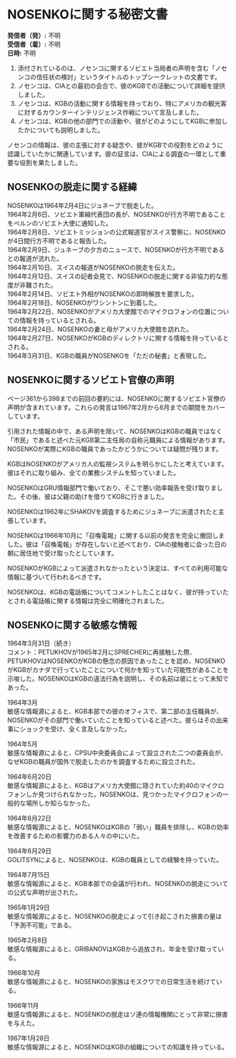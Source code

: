 # NOSENKOに関する秘密文書

**発信者（発）:** 不明  
**受信者（着）:** 不明  
**日時:** 不明  

1. 添付されているのは、ノセンコに関するソビエト当局者の声明を含む「ノセンコの信任状の検討」というタイトルのトップシークレットの文書です。
2. ノセンコは、CIAとの最初の会合で、彼のKGBでの活動について詳細を提供しました。
3. ノセンコは、KGBの活動に関する情報を持っており、特にアメリカの観光客に対するカウンターインテリジェンス作戦について言及しました。
4. ノセンコは、KGBの他の部門での活動や、彼がどのようにしてKGBに参加したかについても説明しました。

ノセンコの情報は、彼の主張に対する疑念や、彼がKGBでの役割をどのように認識していたかに関連しています。彼の証言は、CIAによる調査の一環として重要な役割を果たしました。

## NOSENKOの脱走に関する経緯

NOSENKOは1964年2月4日にジュネーブで脱走した。  
1964年2月6日、ソビエト軍縮代表団の長が、NOSENKOが行方不明であることをベルンのソビエト大使に通知した。  
1964年2月8日、ソビエトミッションの公式報道官がスイス警察に、NOSENKOが4日間行方不明であると報告した。  
1964年2月9日、ジュネーブの夕方のニュースで、NOSENKOが行方不明であるとの報道が流れた。  
1964年2月10日、スイスの報道がNOSENKOの脱走を伝えた。  
1964年2月12日、スイスの記者会見で、NOSENKOの脱走に関する非協力的な態度が非難された。  
1964年2月14日、ソビエト外相がNOSENKOの即時解放を要求した。  
1964年2月18日、NOSENKOがワシントンに到着した。  
1964年2月22日、NOSENKOがアメリカ大使館でのマイクロフォンの位置についての情報を持っているとされる。  
1964年2月24日、NOSENKOの妻と母がアメリカ大使館を訪れた。  
1964年2月27日、NOSENKOがKGBのディレクトリに関する情報を持っているとされる。  
1964年3月31日、KGBの職員がNOSENKOを「ただの秘書」と表現した。  

## NOSENKOに関するソビエト官僚の声明

ページ361から398までの前回の要約には、NOSENKOに関するソビエト官僚の声明が含まれています。これらの発言は1967年2月から6月までの期間をカバーしています。

引用された情報の中で、ある声明を除いて、NOSENKOはKGBの職員ではなく「市民」であると述べた元KGB第二主任局の自称元職員による情報があります。NOSENKOが実際にKGBの職員であったかどうかについては疑問が残ります。

KGBはNOSENKOがアメリカ人の監視システムを明らかにしたと考えています。彼はそれに取り組み、全ての業務システムを知っていました。

NOSENKOはGRU情報部門で働いており、そこで悪い効率報告を受け取りました。その後、彼は父親の助けを借りてKGBに行きました。

NOSENKOは1962年にSHAKOVを調査するためにジュネーブに派遣されたと主張しています。

NOSENKOは1966年10月に「召喚電報」に関する以前の発言を完全に撤回しました。彼は「召喚電報」が存在しないと述べており、CIAの接触者に会った日の朝に居住地で受け取ったとしています。

NOSENKOがKGBによって派遣されなかったという決定は、すべての利用可能な情報に基づいて行われるべきです。

NOSENKOは、KGBの電話帳についてコメントしたことはなく、彼が持っていたとされる電話帳に関する情報は完全に明確化されました。  

## NOSENKOに関する敏感な情報

1964年3月31日（続き）  
コメント：PETUKHOVが1965年2月にSPRECHERに再接触した際、PETUKHOVはNOSENKOがKGBの懸念の原因であったことを認め、NOSENKOがKGBがカナダで行っていたことについて何かを知っていた可能性があることを示唆した。NOSENKOはKGBの違法行為を説明し、その名前は彼にとって未知であった。

1964年3月  
敏感な情報源によると、KGB本部での彼のオフィスで、第二部の主任職員が、NOSENKOがその部門で働いていたことを知っていると述べた。彼らはその出来事にショックを受け、全く言及しなかった。

1964年5月  
敏感な情報源によると、CPSU中央委員会によって設立された二つの委員会が、なぜKGBの職員が国外で脱走したのかを調査するために設立された。

1964年6月20日  
敏感な情報源によると、KGBはアメリカ大使館に隠されていた約40のマイクロフォンしか見つけられなかった。NOSENKOは、見つかったマイクロフォンの一般的な場所しか知らなかった。

1964年6月22日  
敏感な情報源によると、NOSENKOはKGBの「弱い」職員を排除し、KGBの効率を改善するための影響力のある人々の中にいた。

1964年6月29日  
GOLITSYNによると、NOSENKOは、KGBの職員としての経験を持っていた。

1964年7月15日  
敏感な情報源によると、KGB本部での会議が行われ、NOSENKOの脱走についての公式な声明が出された。

1965年1月29日  
敏感な情報源によると、NOSENKOの脱走によって引き起こされた損害の量は「予測不可能」である。

1965年2月8日  
敏感な情報源によると、GRIBANOVはKGBから追放され、年金を受け取っている。

1966年10月  
敏感な情報源によると、NOSENKOの家族はモスクワでの日常生活を続けている。

1966年11月  
敏感な情報源によると、NOSENKOの脱走はソ連の情報機関にとって非常に損害を与えた。

1967年1月28日  
敏感な情報源によると、NOSENKOはKGBの組織についての知識を持っている。
